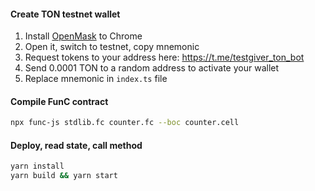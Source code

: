 #### Create TON testnet wallet
1. Install [OpenMask](https://chrome.google.com/webstore/detail/openmask/penjlddjkjgpnkllboccdgccekpkcbin?utm_source=openmask) to Chrome
2. Open it, switch to testnet, copy mnemonic
3. Request tokens to your address here: https://t.me/testgiver_ton_bot
4. Send 0.0001 TON to a random address to activate your wallet
5. Replace mnemonic in `index.ts` file


#### Compile FunC contract
```bash
npx func-js stdlib.fc counter.fc --boc counter.cell
```

#### Deploy, read state, call method
```bash
yarn install
yarn build && yarn start
``` 
